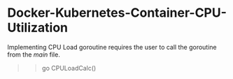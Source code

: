 # Docker-Kubernetes-Container-CPU-Utilization

Implementing CPU Load goroutine requires the user to call the goroutine from the _main_ file.
>> go CPULoadCalc()
